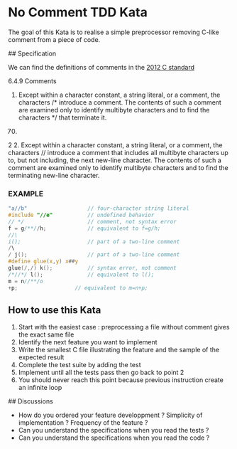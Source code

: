 # No Comment TDD Kata

The goal of this Kata is to realise a simple preprocessor removing C-like comment from a piece of code.

## Specification

We can find the definitions of comments in the [2012 C standard](http://www.open-std.org/JTC1/SC22/WG14/www/docs/n1570.pdf)

6.4.9 Comments

1. Except within a character constant, a string literal, or a comment, the characters /* introduce a comment. The contents of such a comment are examined only to identify multibyte characters and to find the characters */ that terminate it.
70)
2
2. Except within a character constant, a string literal, or a comment, the characters // introduce a comment that includes all multibyte characters up to, but not including, the next new-line character. The contents of such a comment are examined only to identify multibyte characters and to find the terminating new-line character.

### EXAMPLE

```C
"a//b"                   // four-character string literal
#include "//e"           // undefined behavior
// */                    // comment, not syntax error
f = g/**//h;             // equivalent to f=g/h;
//\
i();                     // part of a two-line comment
/\
/ j();                   // part of a two-line comment
#define glue(x,y) x##y
glue(/,/) k();           // syntax error, not comment
/*//*/ l();              // equivalent to l();
m = n//**/o
+p;                  // equivalent to m=n+p;
```

## How to use this Kata

1. Start with the easiest case : preprocessing a file without comment gives the exact same file
2. Identify the next feature you want to implement
3. Write the smallest C file illustrating the feature and the sample of the expected result
4. Complete the test suite by adding the test
5. Implement until all the tests pass then go back to point 2
6. You should never reach this point because previous instruction create an infinite loop

## Discussions

- How do you ordered your feature developpment ? Simplicity of implementation ? Frequency of the feature ?
- Can you understand the specifications when you read the tests ?
- Can you understand the specifications when you read the code ?
